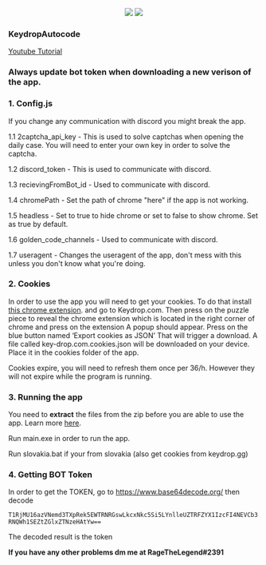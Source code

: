 <p align="center">
  <img src="https://img.shields.io/github/downloads/r3ge/KeydropAutocode/total?style=for-the-badge&logo=appveyor">
  <img src="https://img.shields.io/github/stars/r3ge/KeydropAutocode?style=for-the-badge&logo=appveyor">
  </p>


### KeydropAutocode 
[Youtube Tutorial](https://youtu.be/3tWlimRYWtY)

### **Always update bot token when downloading a new verison of the app.**

### 1. Config.js
If you change any communication with discord you might break the app.

1.1 2captcha_api_key - This is used to solve captchas when opening the daily case. You will need to enter your own key in order to solve the captcha.

1.2 discord_token - This is used to communicate with discord.

1.3 recievingFromBot_id - Used to communicate with discord.

1.4 chromePath - Set the path of chrome "here" if the app is not working.

1.5 headless - Set to true to hide chrome or set to false to show chrome. Set as true by default.

1.6 golden_code_channels - Used to communicate with discord.

1.7 useragent - Changes the useragent of the app, don't mess with this unless you don't know what you're doing.

### 2. Cookies
In order to use the app you will need to get your cookies. To do that install [this chrome extension](https://chrome.google.com/webstore/detail/%E3%82%AF%E3%83%83%E3%82%AD%E3%83%BCjson%E3%83%95%E3%82%A1%E3%82%A4%E3%83%AB%E5%87%BA%E5%8A%9B-for-puppet/nmckokihipjgplolmcmjakknndddifde?hl=en). and go to Keydrop.com. 
Then press on the puzzle piece to reveal the chrome extension which is located in the right corner of chrome and press on the extension 
A popup should appear. Press on the blue button named ‘Export cookies as JSON’
That will trigger a download. A file called key-drop.com.cookies.json will be downloaded on your device. Place it in the cookies folder of the app.


Cookies expire, you will need to refresh them once per 36/h.
However they will not expire while the program is running.

### 3. Running the app
You need to **extract** the files from the zip before you are able to use the app. Learn more [here](https://support.microsoft.com/en-us/windows/zip-and-unzip-files-8d28fa72-f2f9-712f-67df-f80cf89fd4e5#:~:text=To%20unzip%20a%20single%20file,and%20then%20follow%20the%20instructions.).

Run main.exe in order to run the app.

Run slovakia.bat if your from slovakia (also get cookies from keydrop.gg)

### 4. Getting BOT Token 
In order to get the TOKEN, go to https://www.base64decode.org/ then decode 

```T1RjMU16azVNemd3TXpRek5EWTRNRGswLkcxNkc5Si5LYnlleUZTRFZYX1IzcFI4NEVCb3RNQWh1SEZtZGlxZTNzeHAtYw==```

The decoded result is the token


**If you have any other problems dm me at RageTheLegend#2391**

